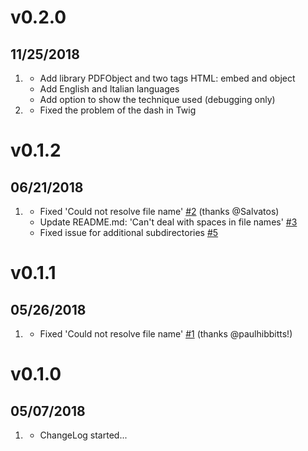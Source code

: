 # v0.2.0
## 11/25/2018

1. [](#new)
    * Add library PDFObject and two tags HTML: embed and object
    * Add English and Italian languages
    * Add option to show the technique used (debugging only)
1. [](#bugfix)
    * Fixed the problem of the dash in Twig
    
# v0.1.2
## 06/21/2018

1. [](#bugfix)
    * Fixed 'Could not resolve file name' [#2](https://github.com/iusvar/grav-plugin-pdf-js/issues/2) (thanks @Salvatos)
    * Update README.md: 'Can't deal with spaces in file names' [#3](https://github.com/iusvar/grav-plugin-pdf-js/issues/3)
    * Fixed issue for additional subdirectories [#5](https://github.com/iusvar/grav-plugin-pdf-js/issues/5)

# v0.1.1
##  05/26/2018

1. [](#bugfix)
    * Fixed 'Could not resolve file name' [#1](https://github.com/iusvar/grav-plugin-pdf-js/issues/1) (thanks @paulhibbitts!)

# v0.1.0
##  05/07/2018

1. [](#new)
    * ChangeLog started...
